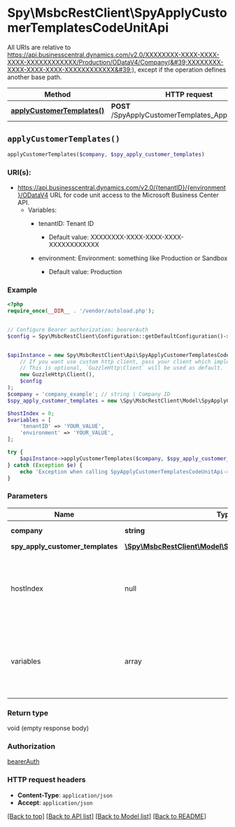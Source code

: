 # Spy\MsbcRestClient\SpyApplyCustomerTemplatesCodeUnitApi

All URIs are relative to https://api.businesscentral.dynamics.com/v2.0/XXXXXXXX-XXXX-XXXX-XXXX-XXXXXXXXXXXX/Production/ODataV4/Company(&#39;XXXXXXXX-XXXX-XXXX-XXXX-XXXXXXXXXXXX&#39;), except if the operation defines another base path.

| Method | HTTP request | Description |
| ------------- | ------------- | ------------- |
| [**applyCustomerTemplates()**](SpyApplyCustomerTemplatesCodeUnitApi.md#applyCustomerTemplates) | **POST** /SpyApplyCustomerTemplates_ApplyTemplates |  |


## `applyCustomerTemplates()`

```php
applyCustomerTemplates($company, $spy_apply_customer_templates)
```
### URI(s):
- https://api.businesscentral.dynamics.com/v2.0/{tenantID}/{environment}/ODataV4 URL for code unit access to the Microsoft Business Center API.
    - Variables:
      - tenantID: Tenant ID
        - Default value: XXXXXXXX-XXXX-XXXX-XXXX-XXXXXXXXXXXX

      - environment: Environment: something like Production or Sandbox
        - Default value: Production



### Example

```php
<?php
require_once(__DIR__ . '/vendor/autoload.php');


// Configure Bearer authorization: bearerAuth
$config = Spy\MsbcRestClient\Configuration::getDefaultConfiguration()->setAccessToken('YOUR_ACCESS_TOKEN');


$apiInstance = new Spy\MsbcRestClient\Api\SpyApplyCustomerTemplatesCodeUnitApi(
    // If you want use custom http client, pass your client which implements `GuzzleHttp\ClientInterface`.
    // This is optional, `GuzzleHttp\Client` will be used as default.
    new GuzzleHttp\Client(),
    $config
);
$company = 'company_example'; // string | Company ID
$spy_apply_customer_templates = new \Spy\MsbcRestClient\Model\SpyApplyCustomerTemplates(); // \Spy\MsbcRestClient\Model\SpyApplyCustomerTemplates

$hostIndex = 0;
$variables = [
    'tenantID' => 'YOUR_VALUE',
    'environment' => 'YOUR_VALUE',
];

try {
    $apiInstance->applyCustomerTemplates($company, $spy_apply_customer_templates, $hostIndex, $variables);
} catch (Exception $e) {
    echo 'Exception when calling SpyApplyCustomerTemplatesCodeUnitApi->applyCustomerTemplates: ', $e->getMessage(), PHP_EOL;
}
```

### Parameters

| Name | Type | Description  | Notes |
| ------------- | ------------- | ------------- | ------------- |
| **company** | **string**| Company ID | |
| **spy_apply_customer_templates** | [**\Spy\MsbcRestClient\Model\SpyApplyCustomerTemplates**](../Model/SpyApplyCustomerTemplates.md)|  | |
| hostIndex | null|int | Host index. Defaults to null. If null, then the library will use $this->hostIndex instead | [optional] |
| variables | array | Associative array of variables to pass to the host. Defaults to empty array. | [optional] |

### Return type

void (empty response body)

### Authorization

[bearerAuth](../../README.md#bearerAuth)

### HTTP request headers

- **Content-Type**: `application/json`
- **Accept**: `application/json`

[[Back to top]](#) [[Back to API list]](../../README.md#endpoints)
[[Back to Model list]](../../README.md#models)
[[Back to README]](../../README.md)
